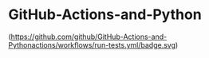 # GitHub-Actions-and-Python

(https://github.com/github/GitHub-Actions-and-Pythonactions/workflows/run-tests.yml/badge.svg)
